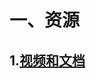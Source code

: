 # 一、资源

## 1.[视频和文档](https://pan.baidu.com/disk/home?#/all?vmode=list&path=%2F%E5%A4%A7%E6%95%B0%E6%8D%AE%2FXY%2F18-%E5%A4%A7%E6%95%B0%E6%8D%AE%E7%9B%B8%E5%85%B3%2F%E5%A4%A7%E6%95%B0%E6%8D%AE%2F%E7%94%B5%E5%95%86%E7%94%A8%E6%88%B7%E7%94%BB%E5%83%8F)

